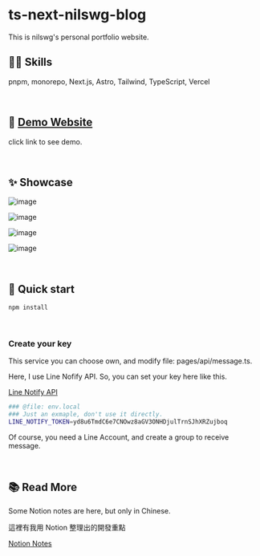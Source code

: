 # ts-next-nilswg-blog
This is nilswg's personal portfolio website.

## 🐱‍🏍 Skills
pnpm, monorepo, Next.js, Astro, Tailwind, TypeScript, Vercel

<br>

## 🚀 <a href="https://nilswg-portfolio.vercel.app/">Demo Website</a>
click link to see demo.

<br>

## ✨ Showcase
![image](https://user-images.githubusercontent.com/64550861/217883710-4584325d-6a00-4a10-ab21-c7eda5c1b900.png)

![image](https://user-images.githubusercontent.com/64550861/220078309-ed18e081-691c-4911-b955-94afb38f4127.png)

![image](https://user-images.githubusercontent.com/64550861/217887608-47aa1652-faee-4760-8926-a3ddcc12d524.png)

![image](https://user-images.githubusercontent.com/64550861/217887969-dfa9f853-4ed5-42b9-88d0-869ba8846da0.png)

<br>

## 🛫 Quick start

```bash
npm install
```

<br>

### Create your key
This service you can choose own, and modify file: pages/api/message.ts.

Here, I use Line Nofify API. So, you can set your key here like this.

<a href="https://notify-bot.line.me/doc/en/">Line Notify API</a>

```bash
### @file: env.local
### Just an exmaple, don't use it directly.
LINE_NOTIFY_TOKEN=yd8u6TmdC6e7CNOwz8aGV3ONHDjulTrnSJhXRZujboq
```

Of course, you need a Line Account, and create a group to receive message.

<br>

## 📚 Read More

Some Notion notes are here, but only in Chinese.

這裡有我用 Notion 整理出的開發重點

<a href="https://nilswg.notion.site/Nilswg-Portfolio-6d8e7a9a16ef44a7bce49745f31781af"> Notion Notes </a>


